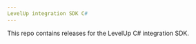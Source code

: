 ```yaml
---
LevelUp integration SDK C#
---
```


This repo contains releases for the LevelUp C# integration SDK. 